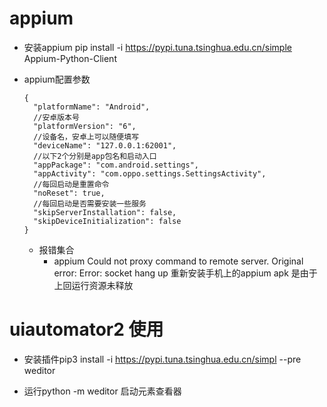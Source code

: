 



# appium
* 安装appium
    pip install -i https://pypi.tuna.tsinghua.edu.cn/simple Appium-Python-Client
    
* appium配置参数
    ```
    {
      "platformName": "Android",
      //安卓版本号
      "platformVersion": "6",
      //设备名，安卓上可以随便填写
      "deviceName": "127.0.0.1:62001",
      //以下2个分别是app包名和启动入口
      "appPackage": "com.android.settings",
      "appActivity": "com.oppo.settings.SettingsActivity",
      //每回启动是重置命令
      "noReset": true,
      //每回启动是否需要安装一些服务
      "skipServerInstallation": false,
      "skipDeviceInitialization": false
    }
    ```

    * 报错集合  
        * appium  Could not proxy command to remote server. Original error: Error: socket hang up 重新安装手机上的appium apk 是由于上回运行资源未释放


# uiautomator2 使用

* 安装插件pip3 install -i https://pypi.tuna.tsinghua.edu.cn/simpl --pre weditor

* 运行python -m  weditor 启动元素查看器


